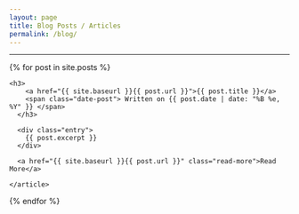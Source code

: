 ```yaml
---
layout: page
title: Blog Posts / Articles
permalink: /blog/
---
```

<hr>
<div class="posts">
  {% for post in site.posts %}
    <article class="post">

    <h3>
      	<a href="{{ site.baseurl }}{{ post.url }}">{{ post.title }}</a> 
      	<span class="date-post"> Written on {{ post.date | date: "%B %e, %Y" }} </span>
	  </h3> 
      
      <div class="entry">
        {{ post.excerpt }}
      </div>

      <a href="{{ site.baseurl }}{{ post.url }}" class="read-more">Read More</a>

    </article>
  {% endfor %}
</div>